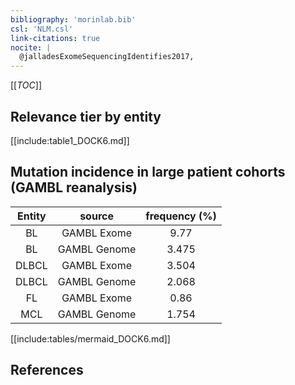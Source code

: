 ```yaml
---
bibliography: 'morinlab.bib'
csl: 'NLM.csl'
link-citations: true
nocite: |
  @jalladesExomeSequencingIdentifies2017, 
---
```


[[_TOC_]]




## Relevance tier by entity

[[include:table1_DOCK6.md]]


## Mutation incidence in large patient cohorts (GAMBL reanalysis)

|Entity|source |frequency (%)|
|:------:|:----:|:----:|
|BL|GAMBL Exome |9.77 |
|BL|GAMBL Genome |3.475 |
|DLBCL|GAMBL Exome |3.504 |
|DLBCL|GAMBL Genome |2.068 |
|FL|GAMBL Exome |0.86 |
|MCL|GAMBL Genome |1.754 |


[[include:tables/mermaid_DOCK6.md]]

## References


